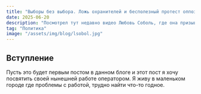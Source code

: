 ```yaml
---
title: "Выборы без выбора. Ложь охранителей и бесполезный протест оппозиции"
date: 2025-06-20
description: "Посмотрел тут недавно видео Любовь Соболь, где она призывает идти на выборы..."
tag: "Политика"
image: "/assets/img/blog/lsobol.jpg"
---
```


## Вступление

Пусть это будет первым постом в данном блоге и этот пост я хочу посвятить своей нынешней работе оператором. Я живу в маленьком городе где проблемы с работой, трудно найти что-то годное.
